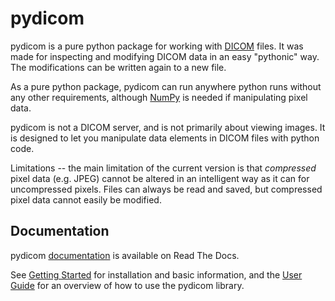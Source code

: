 pydicom
=======

pydicom is a pure python package for working with [DICOM](http://medical.nema.org/) files.
It was made for inspecting and modifying DICOM data in an easy "pythonic" way.
The modifications can be written again to a new file.

As a pure python package, pydicom can run anywhere python runs without any other requirements,
although [NumPy](http://www.numpy.org) is needed if manipulating pixel data.

pydicom is not a DICOM server, and is not primarily about viewing images. It is designed to let you
manipulate data elements in DICOM files with python code.

Limitations -- the main limitation of the current version is that _compressed_ pixel data (e.g. JPEG)
cannot be altered in an intelligent way as it can for uncompressed pixels.
Files can always be read and saved, but compressed pixel data cannot easily be modified.

Documentation
-------------

pydicom [documentation](https://pydicom.readthedocs.org/en/stable/) is available on Read The Docs.

See [Getting Started](https://pydicom.readthedocs.org/en/stable/getting_started.html) for installation and basic information, and the [User Guide](https://pydicom.readthedocs.org/en/stable/pydicom_user_guide.html) for an overview of how to use the pydicom library.
